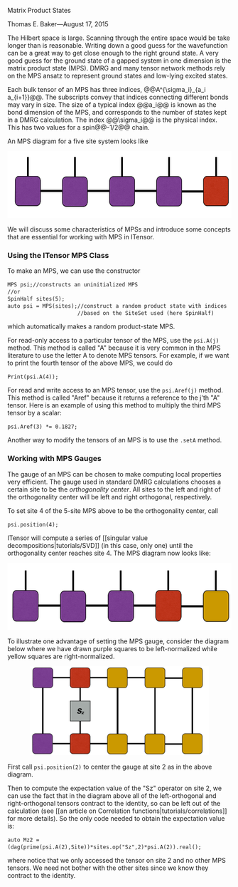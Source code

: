 <span class='article_title'>Matrix Product States</span>

<span class='article_sig'>Thomas E. Baker&mdash;August 17, 2015</span>

The Hilbert space is large.  Scanning through the entire space would be take longer than is 
reasonable.  Writing down a good guess for the wavefunction can be a great way to get close 
enough to the right ground state. 
A very good guess for the ground state of a gapped system in one dimension is the 
matrix product state (MPS). DMRG and many tensor network methods rely on the MPS ansatz to 
represent ground states and low-lying excited states.

Each bulk tensor of an MPS has three indices, @@A^{\sigma\_i}\_{a\_i a\_{i+1}}@@.  The subscripts convey that indices connecting different bonds may vary in size. The size of a typical index @@a\_i@@ is known as the bond dimension of the MPS, and corresponds to the number of states kept in a DMRG calculation. The index @@\sigma_i@@ is the physical index.  This has two values for a spin@@-1/2@@ chain.

An MPS diagram for a five site system looks like

<p align="center"><img src="docs/tutorials/MPS/MPS.png" alt="MPS" style="height: 150px;"/></p>

We will discuss some characteristics of MPSs and introduce some concepts that are essential for working with MPS in ITensor.

### Using the ITensor MPS Class

To make an MPS, we can use the constructor

    MPS psi;//constructs an uninitialized MPS
    //or
    SpinHalf sites(5);
    auto psi = MPS(sites);//construct a random product state with indices
                          //based on the SiteSet used (here SpinHalf)

which automatically makes a random product-state MPS.

For read-only access to a particular tensor of the MPS, use the ``psi.A(j)`` method.
This method is called "A" because it is very common in the MPS literature to use
the letter A to denote MPS tensors.
For example, if we want to print the fourth tensor of the above MPS, 
we could do

    Print(psi.A(4));

For read and write access to an MPS tensor, use the ``psi.Aref(j)`` method. 
This method is called "Aref" because it returns a reference to the j'th "A" tensor.
Here is an example of using this method to multiply the third MPS tensor by a scalar:

    psi.Aref(3) *= 0.1827;

Another way to modify the tensors of an MPS is to use the ``.setA`` method. 

### Working with MPS Gauges

The gauge of an MPS can be chosen to make computing local properties very efficient. 
The gauge used in standard DMRG calculations chooses
a certain site to be the <i>orthogonality center</i>. 
All sites to the left and right of the orthogonality center will be left and right orthogonal, respectively.

To set site 4 of the 5-site MPS above to be the orthogonality center, call

    psi.position(4);

ITensor will compute a series of [[singular value decompositions|tutorials/SVD]] (in this case, only one) until the orthogonality center reaches site 4. The MPS diagram now looks like:

<p align="center"><img src="docs/tutorials/MPS/MPS_site2.png" alt="Regauged MPS" style="height: 150px;"/></p>

To illustrate one advantage of setting the MPS gauge, consider the diagram below where we have drawn purple squares to be left-normalized while yellow squares are right-normalized.

<p align="center"><img src="docs/tutorials/MPO/onsite.png" alt="MPS Diagram" style="height: 200px;"/></p>

First call ``psi.position(2)`` to center the gauge at site 2 as in the above diagram.

Then to compute the expectation value of the "Sz" operator on site 2, we can use the fact that in the diagram above all of the left-orthogonal and right-orthogonal tensors contract to the identity, so can be left out of the calculation (see [[an article on Correlation functions|tutorials/correlations]] for more details). So the only code needed to obtain the expectation value is:

    auto Mz2 = (dag(prime(psi.A(2),Site))*sites.op("Sz",2)*psi.A(2)).real();

where notice that we only accessed the tensor on site 2 and no other MPS tensors.
We need not bother with the other sites since we know they contract to the identity.

<!--

### Singlet Example

To construct a two-site singlet state in ITensor, we may use

    Index s1("s1",2,Site),
          s2("s2",2,Site);//makes indices for wavefunction tensor
    ITensor psi(s1,s2);//initializes wavefunction
    psi(s1(1),s2(2)) = 1./sqrt(2);//element 1,2 defined
    psi(s1(2),s2(1)) = -1./sqrt(2);//element 2,1 defined

This stores a tensor in the `s1`, `s2` basis and appears in matrix form as

<p align="center"><img src="docs/tutorials/MPS/singlet.png" alt="singlet MPS" style="height: 250px;"/></p>

Following the indices we defined, this is written in matrix form as

$$\Sigma^{\sigma\_i}=\begin{bmatrix}
0&1/\sqrt2\\\\
-1/\sqrt2&0\\\\
\end{bmatrix}$$
   
This is a singlet @@(|\uparrow\downarrow\rangle-|\downarrow\uparrow\rangle)/\sqrt2@@.

### Normalization

To normalize our wavefunction, we can call

    psi.norm();

### A note on bond dimension

-->


